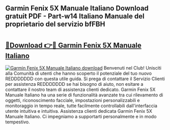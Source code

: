 ## Garmin Fenix 5X Manuale Italiano Download gratuit PDF - Part-w14 Italiano Manuale del proprietario del servizio bfFBH

# <h2><a href="http://dfbmkbi.blite.top/?on=Garmin+Fenix+5X+Manuale+Italiano">🔗Download 👉🔴 Garmin Fenix 5X Manuale Italiano</a></h2>

[![Garmin Fenix 5X Manuale Italiano download](https://i.imgur.com/lujVjoI.png)](http://dfbmkbi.blite.top/?on=Garmin+Fenix+5X+Manuale+Italiano)
Benvenuti nel Club! Unisciti alla Comunità di utenti che hanno scoperto il potenziale del tuo nuovo REDDDDDDD con questa utile guida. Si prega di contattare il Servizio Clienti per assistenza REDDDDDDD se hai bisogno di aiuto, non esitare a contattare il nostro team di assistenza clienti dedicato. Garmin Fenix 5X Manuale Italiano ha una serie di funzionalità avanzate tra cui rilevamento di oggetti, riconoscimento facciale, impostazioni personalizzabili e monitoraggio in tempo reale, tutte facilmente controllabili dall'interfaccia utente intuitiva e intuitiva. Assistenza clienti dedicata Garmin Fenix 5X Manuale Italiano. Ci impegniamo a supportarti personalmente e in modo tempestivo.
